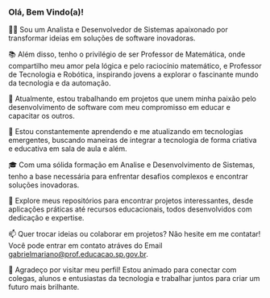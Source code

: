 ### Olá, Bem Vindo(a)!

👨‍💻 Sou um Analista e Desenvolvedor de Sistemas apaixonado por transformar ideias em soluções de software inovadoras.

📚 Além disso, tenho o privilégio de ser Professor de Matemática, onde compartilho meu amor pela lógica e pelo raciocínio matemático, e Professor de Tecnologia e Robótica, inspirando jovens a explorar o fascinante mundo da tecnologia e da automação.

🔭 Atualmente, estou trabalhando em projetos que unem minha paixão pelo desenvolvimento de software com meu compromisso em educar e capacitar os outros.

🌱 Estou constantemente aprendendo e me atualizando em tecnologias emergentes, buscando maneiras de integrar a tecnologia de forma criativa e educativa em sala de aula e além.

🎓 Com uma sólida formação em Analise e Desenvolvimento de Sistemas, tenho a base necessária para enfrentar desafios complexos e encontrar soluções inovadoras.

💬 Explore meus repositórios para encontrar projetos interessantes, desde aplicações práticas até recursos educacionais, todos desenvolvidos com dedicação e expertise.

📫 Quer trocar ideias ou colaborar em projetos? Não hesite em me contatar! Você pode entrar em contato atráves do Email gabrielmariano@prof.educacao.sp.gov.br.

🙏 Agradeço por visitar meu perfil! Estou animado para conectar com colegas, alunos e entusiastas da tecnologia e trabalhar juntos para criar um futuro mais brilhante.
